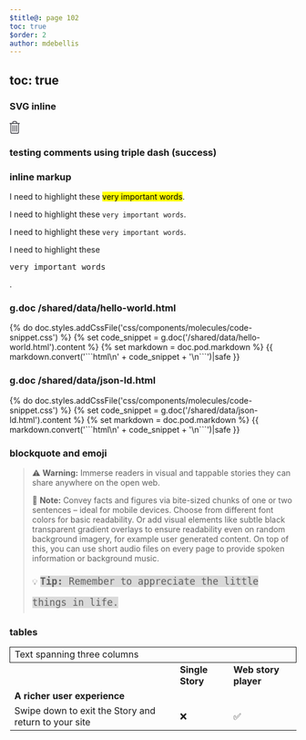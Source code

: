 ```yaml
---
$title@: page 102
toc: true
$order: 2
author: mdebellis
---
```


## toc: true

### SVG inline

<svg xmlns="http://www.w3.org/2000/svg" width="18" height="22">
<path fill="#20202A" fill-rule="evenodd" d="M10.682 0c1.254 0 2.274.973 2.274 2.17v1.292h4.45c.329 0 .594.274.594.611a.602.602 0 01-.593.611h-1.088v14.973c0 1.292-1.02 2.343-2.275 2.343H3.956c-1.254 0-2.274-1.05-2.274-2.343V4.684H.593A.601.601 0 010 4.074c0-.338.265-.612.593-.612h4.451V2.17C5.044.973 6.064 0 7.319 0zm4.45 4.684H2.869v14.973c0 .618.488 1.121 1.088 1.121h10.088c.6 0 1.089-.503 1.089-1.12V4.683zm-2.77 2.242c.329 0 .594.273.594.61v10.39c0 .337-.265.61-.593.61a.601.601 0 01-.593-.61V7.536c0-.337.265-.61.593-.61zM9 6.926c.328 0 .593.273.593.61v10.39c0 .337-.265.61-.593.61a.601.601 0 01-.593-.61V7.536c0-.337.265-.61.593-.61zm-3.362 0c.327 0 .593.273.593.61v10.39c0 .337-.266.61-.593.61a.602.602 0 01-.594-.61V7.536c0-.337.266-.61.594-.61zm5.044-5.704H7.319c-.59 0-1.088.434-1.088.947v1.293h5.539V2.17c0-.513-.498-.947-1.088-.947z"/>
</svg>

### testing comments using triple dash (success)

<!---
your comment goes here
and here
--->


### inline markup

I need to highlight these <mark>very important words</mark>.

I need to highlight these ``very important words``.

I need to highlight these <code>very important words</code>.

I need to highlight these <pre>very important words</pre>.


### g.doc /shared/data/hello-world.html

<div class="ap-m-biggy-aside">
  {% do doc.styles.addCssFile('css/components/molecules/code-snippet.css') %}
  {% set code_snippet = g.doc('/shared/data/hello-world.html').content %}
  {% set markdown = doc.pod.markdown %}
  {{ markdown.convert('```html\n' + code_snippet + '\n```')|safe }}
</div>


### g.doc /shared/data/json-ld.html

<div class="ap-m-biggy-aside">
  {% do doc.styles.addCssFile('css/components/molecules/code-snippet.css') %}
  {% set code_snippet = g.doc('/shared/data/json-ld.html').content %}
  {% set markdown = doc.pod.markdown %}
  {{ markdown.convert('```html\n' + code_snippet + '\n```')|safe }}
</div>


### blockquote and emoji


> ⚠️ **Warning:** Immerse readers in visual and tappable stories they can share anywhere on the open web.
>
> 📝 **Note:** Convey facts and figures via bite-sized chunks of one or two sentences – ideal for mobile devices. Choose from different font colors for basic readability. Or add visual elements like subtle black transparent gradient overlays to ensure readability even on random background imagery, for example user generated content. On top of this, you can use short audio files on every page to provide spoken information or background music.
>
> 💡 <span style="font-family: Fira Mono, monospace; background-color: #dadada; font-weight: 500; font-size: 1.2em; line-height: 2.2em;">**Tip:** Remember to appreciate the little things in life.</span>


### tables

<table>
  <tr>
   <td colspan="3" style="border: 1px solid;">Text spanning three columns
   </td>
  </tr>
  <tr>
   <td>
   </td>
   <td><strong>Single Story</strong>
   </td>
   <td><strong>Web story player</strong>
   </td>
  </tr>
  <tr>
   <td><strong>A richer user experience</strong>
   </td>
   <td>
   </td>
   <td>
   </td>
  </tr>
  <tr>
   <td>Swipe down to exit the Story and return to your site
   </td>
   <td>❌
   </td>
   <td>✅
   </td>
  </tr>
</table>
